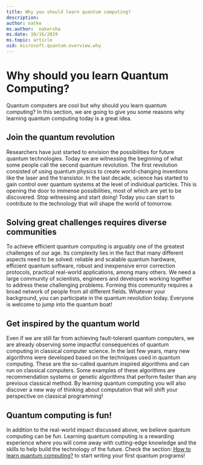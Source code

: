 ```yaml
---
title: Why you should learn quantum computing?
description: 
author: natke
ms.author:  nakersha
ms.date: 10/16/2019
ms.topic: article
uid: microsoft.quantum.overview.why
---
```


# Why should you learn Quantum Computing?

Quantum computers are cool but why should you learn quantum computing? In this section, we are going to give you some reasons why learning quantum computing today is a great idea.

## Join the quantum revolution

Researchers have just started to envision the possibilities for future quantum technologies. Today we are witnessing the beginning of what some people call the second quantum revolution. The first revolution consisted of using quantum physics to create world-changing inventions like the laser and the transistor. In the last decade, science has started to gain control over quantum systems at the level of individual particles. This is opening the door to immense possibilities, most of which are yet to be discovered. Stop witnessing and start doing! Today you can start to contribute to the technology that will shape the world of tomorrow.

## Solving great challenges requires diverse communities

To achieve efficient quantum computing is arguably one of the greatest challenges of our age. Its complexity lies in the fact that many different aspects need to be solved: reliable and scalable quantum hardware, efficient quantum software, robust and inexpensive error correction protocols, practical real-world applications, among many others. We need a large community of scientists, engineers and developers working together to address these challenging problems. Forming this community requires a broad network of people from all different fields. Whatever your background, you can participate in the quantum revolution today. Everyone is welcome to jump into the quantum boat!

## Get inspired by the quantum world

Even if we are still far from achieving fault-tolerant quantum computers, we are already observing some impactful consequences of quantum computing in classical computer science. In the last few years, many new algorithms were developed based on the techniques used in quantum computing. These are the so-called quantum inspired algorithms and can run on classical computers. Some examples of these algorithms are recommendation systems or genetic algorithms that perform faster than any previous classical method. By learning quantum computing you will also discover a new way of thinking about computation that will shift your perspective on classical programming! 

## Quantum computing is fun!

In addition to the real-world impact discussed above, we believe quantum computing can be fun. Learning quantum computing is a rewarding experience where you will come away with cutting-edge knowledge and the skills to help build the technology of the future. Check the section: [How to learn quantum computing?](xref:microsoft.quantum.overview.learn) to start writing your first quantum programs!  
